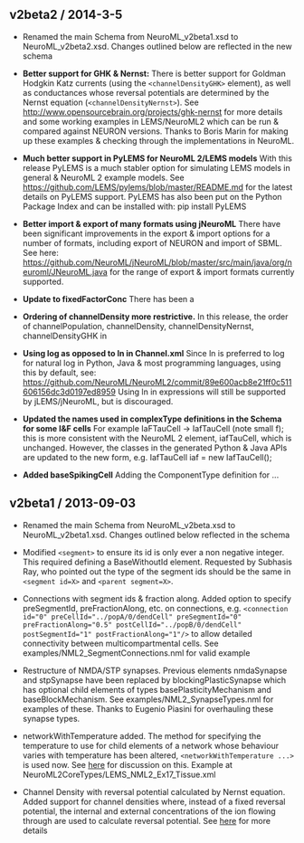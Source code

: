v2beta2 / 2014-3-5
------------------

* Renamed the main Schema from NeuroML_v2beta1.xsd to NeuroML_v2beta2.xsd. Changes outlined below are reflected in 
  the new schema

* **Better support for GHK & Nernst:**
    There is better support for Goldman Hodgkin Katz currents (using the `<channelDensityGHK>` element), as well as conductances whose reversal potentials
    are determined by the Nernst equation (`<channelDensityNernst>`). See http://www.opensourcebrain.org/projects/ghk-nernst for more details
    and some working examples in LEMS/NeuroML2 which can be run & compared against NEURON versions. 
    Thanks to Boris Marin for making up these examples & checking through the implementations in NeuroML.

* **Much better support in PyLEMS for NeuroML 2/LEMS models**
    With this release PyLEMS is a much stabler option for simulating LEMS models in general & NeuroML 2 example models.
    See https://github.com/LEMS/pylems/blob/master/README.md for the latest details on PyLEMS support.
    PyLEMS has also been put on the Python Package Index and can be installed with: pip install PyLEMS

* **Better import & export of many formats using jNeuroML**
    There have been significant improvements in the export & import options for a number of formats, 
    including export of NEURON and import of SBML. See here: 
    https://github.com/NeuroML/jNeuroML/blob/master/src/main/java/org/neuroml/JNeuroML.java
    for the range of export & import formats currently supported.

* **Update to fixedFactorConc**
    There has been a

* **Ordering of channelDensity more restrictive.**
    In this release, the order of channelPopulation, channelDensity, channelDensityNernst, channelDensityGHK in

* **Using log as opposed to ln in Channel.xml**
    Since ln is preferred to log for natural log in Python, Java & most programming languages, using this by default,
    see: https://github.com/NeuroML/NeuroML2/commit/89e600acb8e21ff0c511606156dc3d0197ed8959
    Using ln in expressions will still be supported by jLEMS/jNeuroML, but is discouraged. 

* **Updated the names used in complexType definitions in the Schema for some I&F cells**
    For example IaFTauCell -> IafTauCell (note small f); this is more consistent with the NeuroML 2 element,
    iafTauCell, which is unchanged. However, the classes in the generated Python & Java APIs are updated to the 
    new form, e.g. IafTauCell iaf = new IafTauCell();

* **Added baseSpikingCell**
    Adding the ComponentType definition for ...


v2beta1 / 2013-09-03
--------------------

* Renamed the main Schema from NeuroML_v2beta.xsd to NeuroML_v2beta1.xsd. Changes outlined below reflected in the schema

* Modified `<segment>` to ensure its id is only ever a non negative integer. 
    This required defining a BaseWithoutId element. Requested by Subhasis Ray, who 
    pointed out the type of the segment ids should be the same in `<segment id=X>` 
    and `<parent segment=X>`.

* Connections with segment ids & fraction along.
    Added option to specify preSegmentId, preFractionAlong, etc. on connections, e.g.
    `<connection id="0" preCellId="../popA/0/dendCell" preSegmentId="0" preFractionAlong="0.5"
postCellId="../popB/0/dendCell" postSegmentId="1" postFractionAlong="1"/>`
    to allow detailed connectivity between multicompartmental cells. See examples/NML2_SegmentConnections.nml for valid example

* Restructure of NMDA/STP synapses.
    Previous elements nmdaSynapse and stpSynapse have been replaced by blockingPlasticSynapse 
    which has optional child elements of types  basePlasticityMechanism and baseBlockMechanism.
    See examples/NML2_SynapseTypes.nml for examples of these. Thanks to Eugenio Piasini for overhauling these synapse types.


* networkWithTemperature added.
    The method for specifying the temperature to use for child elements of a network whose behaviour varies with 
    temperature has been altered, `<networkWithTemperature ...>` is used now. See 
    [here](http://sourceforge.net/mailarchive/forum.php?thread_name=51F66D10.2080604%40ucl.ac.uk&forum_name=neuroml-technology) 
    for discussion on this. Example at NeuroML2CoreTypes/LEMS_NML2_Ex17_Tissue.xml

* Channel Density with reversal potential calculated by Nernst equation.
    Added support for channel densities where, instead of a fixed reversal potential, the internal and external
    concentrations of the ion flowing through are used to calculate reversal potential. See 
    [here](http://www.neuroml.org/NeuroML2CoreTypes/Cells.html#channelDensityNernst) for more details


